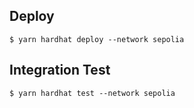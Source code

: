 ## Deploy 

```
$ yarn hardhat deploy --network sepolia
```

## Integration Test

```
$ yarn hardhat test --network sepolia
```
